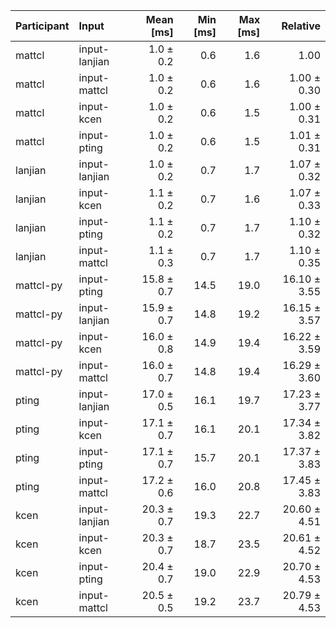| Participant | Input | Mean [ms] | Min [ms] | Max [ms] | Relative |
|:---|:---|---:|---:|---:|---:|
| mattcl | input-lanjian | 1.0 ± 0.2 | 0.6 | 1.6 | 1.00 |
| mattcl | input-mattcl | 1.0 ± 0.2 | 0.6 | 1.6 | 1.00 ± 0.30 |
| mattcl | input-kcen | 1.0 ± 0.2 | 0.6 | 1.5 | 1.00 ± 0.31 |
| mattcl | input-pting | 1.0 ± 0.2 | 0.6 | 1.5 | 1.01 ± 0.31 |
| lanjian | input-lanjian | 1.0 ± 0.2 | 0.7 | 1.7 | 1.07 ± 0.32 |
| lanjian | input-kcen | 1.1 ± 0.2 | 0.7 | 1.6 | 1.07 ± 0.33 |
| lanjian | input-pting | 1.1 ± 0.2 | 0.7 | 1.7 | 1.10 ± 0.32 |
| lanjian | input-mattcl | 1.1 ± 0.3 | 0.7 | 1.7 | 1.10 ± 0.35 |
| mattcl-py | input-pting | 15.8 ± 0.7 | 14.5 | 19.0 | 16.10 ± 3.55 |
| mattcl-py | input-lanjian | 15.9 ± 0.7 | 14.8 | 19.2 | 16.15 ± 3.57 |
| mattcl-py | input-kcen | 16.0 ± 0.8 | 14.9 | 19.4 | 16.22 ± 3.59 |
| mattcl-py | input-mattcl | 16.0 ± 0.7 | 14.8 | 19.4 | 16.29 ± 3.60 |
| pting | input-lanjian | 17.0 ± 0.5 | 16.1 | 19.7 | 17.23 ± 3.77 |
| pting | input-kcen | 17.1 ± 0.7 | 16.1 | 20.1 | 17.34 ± 3.82 |
| pting | input-pting | 17.1 ± 0.7 | 15.7 | 20.1 | 17.37 ± 3.83 |
| pting | input-mattcl | 17.2 ± 0.6 | 16.0 | 20.8 | 17.45 ± 3.83 |
| kcen | input-lanjian | 20.3 ± 0.7 | 19.3 | 22.7 | 20.60 ± 4.51 |
| kcen | input-kcen | 20.3 ± 0.7 | 18.7 | 23.5 | 20.61 ± 4.52 |
| kcen | input-pting | 20.4 ± 0.7 | 19.0 | 22.9 | 20.70 ± 4.53 |
| kcen | input-mattcl | 20.5 ± 0.5 | 19.2 | 23.7 | 20.79 ± 4.53 |
